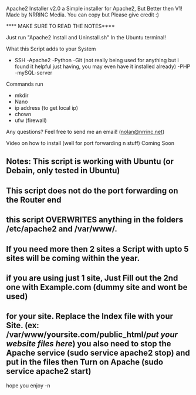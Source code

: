 Apache2 Installer v2.0
a Simple installer for Apache2, But Better then V1!
Made by NRRINC Media. You can copy but Please give credit :)

**** MAKE SURE TO READ THE NOTES****

Just run "Apache2 Install and Uninstall.sh" In the Ubuntu terminal!

What this Script adds to your System
 - SSH
 -Apache2
 -Python
 -Git (not really being used for anything but i found it helpful just having, you may even have it installed already)
 -PHP
 -mySQL-server
 
 Commands run
  - mkdir
  - Nano
  - ip address (to get local ip)
  - chown
  - ufw (firewall)
 
 Any questions? Feel free to send me an email! (nolan@nrrinc.net)
 
 Video on how to install (well for port forwarding n stuff) Coming Soon
 
 Notes:
 This script is working with Ubuntu (or Debain, only tested in Ubuntu)
 -
 This script does not do the port forwarding on the Router end
 -
 <strong> this script OVERWRITES anything in the folders /etc/apache2 and /var/www/</strong>.
 -
 If you need more then 2 sites a Script with upto 5 sites will be coming within the year.
 -
 if you are using just 1 site, Just Fill out the 2nd one with Example.com (dummy site and wont be used)
 -
 for your site. Replace the Index file with your Site. (ex: /var/www/yoursite.com/public_html/*put your website files here*) 
 you also need to stop the Apache service (sudo service apache2 stop) and put in the files then Turn on Apache (sudo service apache2 start)
 ---
 
 hope you enjoy -n
 
 

